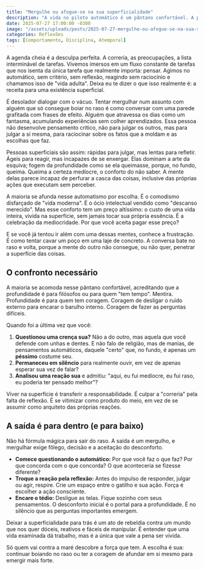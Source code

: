 ```yaml
---
title: "Mergulhe ou afogue-se na sua superficialidade"
description: "A vida no piloto automático é um pântano confortável. A profundidade é o único antídoto."
date: 2025-07-27 17:00:00 -0300
image: "/assets/uploads/posts/2025-07-27-mergulhe-ou-afogue-se-na-sua-superficialidade/featured.png"
categories: Reflexões
tags: [Comportamento, Disciplina, Atemporal]
---
```


A agenda cheia é a desculpa perfeita. A correria, as preocupações, a lista interminável de tarefas. Vivemos imersos em um fluxo constante de tarefas que nos isenta da única tarefa que realmente importa: pensar. Agimos no automático, sem critério, sem reflexão, reagindo sem raciocínio e chamamos isso de "vida adulta". Deixa eu te dizer o que isso realmente é: a receita para uma existência superficial.

É desolador dialogar com o vácuo. Tentar mergulhar num assunto com alguém que só consegue boiar no raso é como conversar com uma parede grafitada com frases de efeito. Alguém que atravessa os dias como um fantasma, acumulando experiências sem colher aprendizados. Essa pessoa não desenvolve pensamento crítico, não para julgar os outros, mas para julgar a si mesma, para raciocinar sobre os fatos que a moldam e as escolhas que faz.

Pessoas superficiais são assim: rápidas para julgar, mas lentas para refletir. Ágeis para reagir, mas incapazes de se enxergar.  Elas dominam a arte da esquiva; fogem da profundidade como se ela queimasse, porque, no fundo, queima. Queima a certeza medíocre, o conforto do não saber. A mente delas parece incapaz de perfurar a casca das coisas, inclusive das próprias ações que executam sem perceber.

A maioria se afunda nesse automatismo por escolha. É o comodismo disfarçado de "vida moderna". É o ócio intelectual vendido como "descanso merecido". Mas esse conforto tem um preço altíssimo: o custo de uma vida inteira, vivida na superfície, sem jamais tocar sua própria essência. É a celebração da mediocridade. Por que você aceita pagar esse preço?

E se você já tentou ir além com uma dessas mentes, conhece a frustração. É como tentar cavar um poço em uma laje de concreto. A conversa bate no raso e volta, porque a mente do outro não consegue, ou não quer, penetrar a superfície das coisas.

## O confronto necessário

A maioria se acomoda nesse pântano confortável, acreditando que a profundidade é para filósofos ou para quem "tem tempo".  Mentira. Profundidade é para quem tem coragem. Coragem de desligar o ruído externo para encarar o barulho interno. Coragem de fazer as perguntas difíceis.

Quando foi a última vez que você:

1. **Questionou uma crença sua?** Não a do outro, mas aquela que você defende com unhas e dentes. E não falo de religião, mas de manias, de pensamentos automáticos, daquele "certo" que, no fundo, é apenas um **péssimo** costume seu.
2. **Permaneceu em silêncio** para realmente ouvir, em vez de apenas esperar sua vez de falar?
3. **Analisou uma reação sua** e admitiu: "aqui, eu fui medíocre, eu fui raso, eu poderia ter pensado melhor"?

Viver na superfície é transferir a responsabilidade. É culpar a "correria" pela falta de reflexão. É se vitimizar como produto do meio, em vez de se assumir como arquiteto das próprias reações.

## A saída é para dentro (e para baixo)

Não há fórmula mágica para sair do raso. A saída é um mergulho, e mergulhar exige fôlego, decisão e a aceitação do desconforto.

- **Comece questionando o automático:** Por que você faz o que faz? Por que concorda com o que concorda? O que aconteceria se fizesse diferente?
- **Troque a reação pela reflexão:** Antes do impulso de responder, julgar ou agir, respire. Crie um espaço entre o gatilho e sua ação. Força é escolher a ação consciente.
- **Encare o tédio:** Desligue as telas. Fique sozinho com seus pensamentos. O desconforto inicial é o portal para a profundidade. É no silêncio que as perguntas importantes emergem.

Deixar a superficialidade para trás é um ato de rebeldia contra um mundo que nos quer dóceis, reativos e fáceis de manipular.  É entender que uma vida examinada dá trabalho, mas é a única que vale a pena ser vivida.

Só quem vai contra a maré descobre a força que tem. A escolha é sua: continuar boiando no raso ou ter a coragem de afundar em si mesmo para emergir mais forte.
